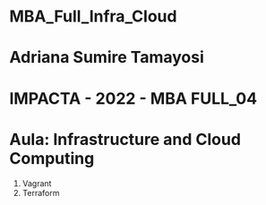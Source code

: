 # MBA_Full_Infra_Cloud
# Adriana Sumire Tamayosi
# IMPACTA - 2022 - MBA FULL_04
# Aula: Infrastructure and Cloud Computing

1. Vagrant
2. Terraform